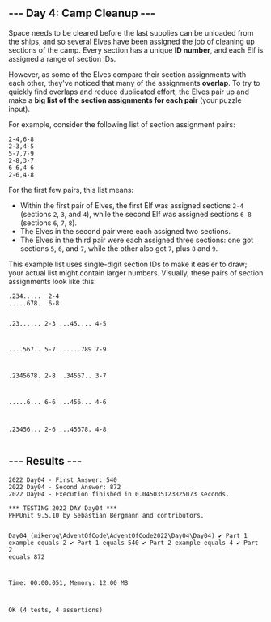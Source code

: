 <article class="day-desc"><h2>--- Day 4: Camp Cleanup ---</h2><p>Space needs to be cleared before the last supplies can be unloaded from the ships, and so several Elves have been assigned the job of cleaning up sections of the camp. Every section has a unique <b>ID number</b>, and each Elf is assigned a range of section IDs.</p>
<p>However, as some of the Elves compare their section assignments with each other, they've noticed that many of the assignments <b>overlap</b>. To try to quickly find overlaps and reduce duplicated effort, the Elves pair up and make a <b>big list of the section assignments for each pair</b> (your puzzle input).</p>
<p>For example, consider the following list of section assignment pairs:</p>
<pre><code>2-4,6-8
2-3,4-5
5-7,7-9
2-8,3-7
6-6,4-6
2-6,4-8
</code></pre>
<p>For the first few pairs, this list means:</p>
<ul>
<li>Within the first pair of Elves, the first Elf was assigned sections <code>2-4</code> (sections <code>2</code>, <code>3</code>, and <code>4</code>), while the second Elf was assigned sections <code>6-8</code> (sections <code>6</code>, <code>7</code>, <code>8</code>).</li>
<li>The Elves in the second pair were each assigned two sections.</li>
<li>The Elves in the third pair were each assigned three sections: one got sections <code>5</code>, <code>6</code>, and <code>7</code>, while the other also got <code>7</code>, plus <code>8</code> and <code>9</code>.</li>
</ul>
<p>This example list uses single-digit section IDs to make it easier to draw; your actual list might contain larger numbers. Visually, these pairs of section assignments look like this:</p>
<pre><code>.234.....  2-4
.....678.  6-8

.23......  2-3
...45....  4-5

....567..  5-7
......789  7-9

.2345678.  2-8
..34567..  3-7

.....6...  6-6
...456...  4-6

.23456...  2-6
...45678.  4-8
</code></pre>


</article>

<form method="post" action="4/answer"><input type="hidden" name="level" value="1"></form>
<h2>--- Results ---</h2>
<pre><code>2022 Day04 - First Answer: 540
2022 Day04 - Second Answer: 872
2022 Day04 - Execution finished in 0.045035123825073 seconds.
</code></pre>
<pre><code>*** TESTING 2022 DAY Day04 ***
PHPUnit 9.5.10 by Sebastian Bergmann and contributors.

Day04 (mikeroq\AdventOfCode\AdventOfCode2022\Day04\Day04)
 ✔ Part 1 example equals 2
 ✔ Part 1 equals 540
 ✔ Part 2 example equals 4
 ✔ Part 2 equals 872

Time: 00:00.051, Memory: 12.00 MB

OK (4 tests, 4 assertions)
</code></pre>